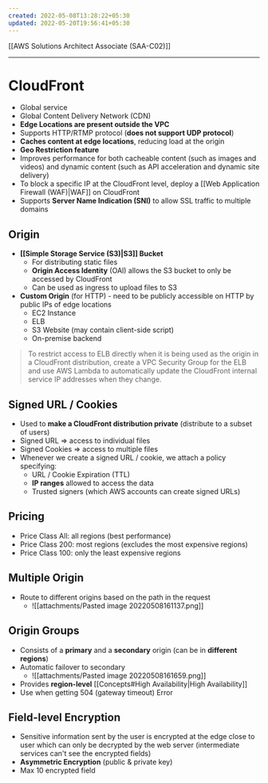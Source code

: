 ```yaml
---
created: 2022-05-08T13:28:22+05:30
updated: 2022-05-20T19:56:41+05:30
---
```

[[AWS Solutions Architect Associate (SAA-C02)]]

---
# CloudFront
- Global service
- Global Content Delivery Network (CDN)
- **Edge Locations are present outside the VPC**
- Supports HTTP/RTMP protocol (**does not support UDP protocol**)
- **Caches content at edge locations**, reducing load at the origin
- **Geo Restriction feature**
- Improves performance for both cacheable content (such as images and videos) and dynamic content (such as API acceleration and dynamic site delivery)
- To block a specific IP at the CloudFront level, deploy a [[Web Application Firewall (WAF)|WAF]] on CloudFront
- Supports **Server Name Indication (SNI)** to allow SSL traffic to multiple domains

## Origin
- **[[Simple Storage Service (S3)|S3]] Bucket**
	- For distributing static files
	- **Origin Access Identity** (OAl) allows the S3 bucket to only be accessed by CloudFront
	- Can be used as ingress to upload files to S3
- **Custom Origin** (for HTTP) - need to be publicly accessible on HTTP by public IPs of edge locations
	- EC2 Instance
	- ELB
	- S3 Website (may contain client-side script)
	- On-premise backend

> To restrict access to ELB directly when it is being used as the origin in a CloudFront distribution, create a VPC Security Group for the ELB and use AWS Lambda to automatically update the CloudFront internal service IP addresses when they change.

## Signed URL / Cookies
- Used to **make a CloudFront distribution private** (distribute to a subset of users)
- Signed URL ⇒ access to individual files
- Signed Cookies ⇒ access to multiple files
- Whenever we create a signed URL / cookie, we attach a policy specifying:
    -   URL / Cookie Expiration (TTL)
    -   **IP ranges** allowed to access the data
    -   Trusted signers (which AWS accounts can create signed URLs)

## Pricing
-   Price Class All: all regions (best performance)
-   Price Class 200: most regions (excludes the most expensive regions)
-   Price Class 100: only the least expensive regions

## Multiple Origin
- Route to different origins based on the path in the request
	- ![[attachments/Pasted image 20220508161137.png]]

## Origin Groups
- Consists of a **primary** and a **secondary** origin (can be in **different regions**)
- Automatic failover to secondary
	- ![[attachments/Pasted image 20220508161659.png]]
- Provides **region-level** [[Concepts#High Availability|High Availability]]
- Use when getting 504 (gateway timeout) Error

## Field-level Encryption
- Sensitive information sent by the user is encrypted at the edge close to user which can only be decrypted by the web server (intermediate services can't see the encrypted fields)
- **Asymmetric Encryption** (public & private key)
- Max 10 encrypted field